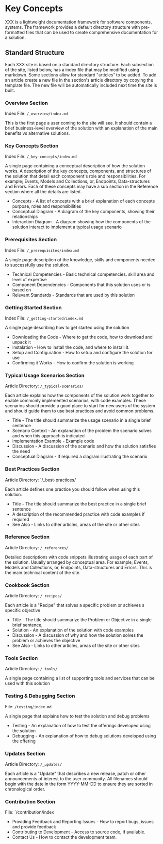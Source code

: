# Key Concepts 

XXX is a lightweight documentation framework for software components, systems. The framework provides a default directory structure with pre-formatted files that can be used to create comprehensive documentation for a solution.  


## Standard Structure 

Each XXX site is based on a standard directory structure. Each subsection of the site, listed below, has a index file that may be modified using markdown. Some sections allow for standard "articles" to be added. To add an article create a new file in the section's article directory by copying the template file. The new file will be automatically included next time the site is built.


### Overview Section 

Index File: `/_overview/index.md` 

This is the first page a user coming to the site will see. It should contain a brief business-level overview of the solution with an explanation of the main benefits vs alternative solutions.


### Key Concepts Section

Index File: `/_key-concepts/index.md`

A single page containing a conceptual description of how the solution works. A description of the key concepts, components, and structures of the solution that detail each component's role and responsibilities. For example; Events, Models and Collections, or, Endpoints, Data-structures and Errors. Each of these concepts may have a sub section in the Reference section where all the details are listed.

* Concepts - A list of concepts with a brief explanation of each concepts purpose, roles and responsibilities 
* Conceptual Diagram - A diagram of the key components, showing their relationships 
* Interaction Diagram - A diagram showing how the components of the solution interact to implement a typical usage scenario


### Prerequisites Section

Index File: `/_prerequisites/index.md`

A single page description of the knowledge, skills and components needed to successfully use the solution.
 
* Technical Competencies - Basic technical competencies. skill area and level of expertise
* Component Dependencies - Components that this solution uses or is based on 
* Relevant Standards - Standards that are used by this solution


### Getting Started Section

Index File: `/_getting-started/index.md`

A single page describing how to get started using the solution

* Downloading the Code - Where to get the code, how to download and unpack it 
* Instalation - How to install the code, and where to install it.
* Setup and Configuration - How to setup and configure the solution for use
* Confirming it Works - How to confirm the solution is working 


### Typical Usage Scenarios Section

Article Directory: `/_typical-scenarios/`


Each article explains how the components of the solution work together to enable commonly implemented scenarios, with code examples. These scenarios should provide a good place to start for new users of the system and should guide them to use best practices and avoid common problems. 

* Title - The title should summarize the usage scenario in a single brief sentence  
* Scenario Context - An explanation of the problem the scenario solves and when this approach is indicated 
* Implementation Example - Example code 
* Discussion - A discussion of the scenario and how the solution satisfies the need  
* Conceptual Diagram - If required a diagram illustrating the scenario 


### Best Practices Section

Article Directory: `/_best-practices/

Each article defines one practice you should follow when using this solution. 

* Title - The title should summarize the best practice in a single brief sentence 
* A description of the recommended practice with code examples if required 
* See Also - Links to other articles, areas of the site or other sites  


### Reference Section 

Article Directory: `/_references/`

Detailed descriptions with code snippets illustrating usage of each part of the solution. Usually arranged by conceptual area. For example; Events, Models and Collections, or, Endpoints, Data-structures and Errors. This is the main technical content of the site.


### Cookbook Section 

Article Directory: `/_recipes/` 

Each article is a "Recipe" that solves a specific problem or achieves a specific objective 

* Title - The title should summarize the Problem or Objective in a single brief sentence, 
* Solution - An explanation of the solution with code examples 
* Discussion - A discussion of why and how the solution solves the problem or achieves the objective   
* See Also - Links to other articles, areas of the site or other sites  


### Tools Section 

Article Directory: `/_tools/`

A single page containing a list of supporting tools and services that can be used with this solution 


### Testing & Debugging Section 

File: `/testing/index.md`

A single page that explains how to test the solution and debug problems

* Testing - An explanation of how to test the offerings developed using the solution 
* Debugging - An explanation of how to debug solutions developed using the offering


### Updates Section 

Article Directory: `/_updates/` 

Each article is a "Update" that describes a new release, patch or other announcements of interest to the user community. All filenames should begin with the date in the form YYYY-MM-DD to ensure they are sorted in chronological order.

### Contribution Section 

File: `/contribution/index

* Providing Feedback and Reporting Issues - How to report bugs, issues and provide feedback 
* Contributing to Development - Access to source code, if available. 
* Contact Us - How to contact the development team. 
